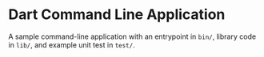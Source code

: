 # Dart Command Line Application

A sample command-line application with an entrypoint in `bin/`, library code
in `lib/`, and example unit test in `test/`.
